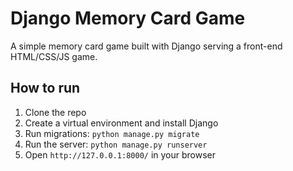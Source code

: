 # Django Memory Card Game

A simple memory card game built with Django serving a front-end HTML/CSS/JS game.

## How to run

1. Clone the repo
2. Create a virtual environment and install Django
3. Run migrations: `python manage.py migrate`
4. Run the server: `python manage.py runserver`
5. Open `http://127.0.0.1:8000/` in your browser
